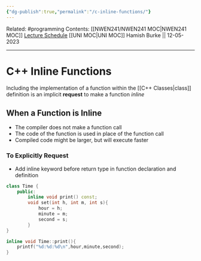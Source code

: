 ```yaml
---
{"dg-publish":true,"permalink":"/c-inline-functions/"}
---
```



Related: #programming 
Contents: [[NWEN241/NWEN241 MOC\|NWEN241 MOC]]
[Lecture Schedule](https://ecs.wgtn.ac.nz/Courses/NWEN241_2023T1/LectureSchedule)
[[UNI MOC\|UNI MOC]]
Hamish Burke || 12-05-2023
***

# C++ Inline Functions

Including the implementation of a function within the [[C++ Classes\|class]] definition is an implicit **request** to make a function *inline*

## When a Function is Inline

- The compiler does not make a function call
- The code of the function is used in place of the function call
- Compiled code might be larger, but will execute faster

### To Explicitly Request

- Add inline keyword before return type in function declaration and definition

```C++
class Time {
	public:
		inline void print() const;
		void set(int h, int m, int s){
			hour = h;
			minute = m;
			second = s;
		}
}

inline void Time::print(){
	printf("%d:%d:%d\n",hour,minute,second);
}
```



